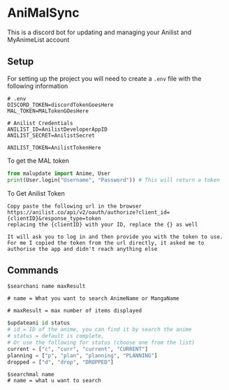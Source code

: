 # AniMalSync

This is a discord bot for updating and managing your Anilist and MyAnimeList account


## Setup
For setting up the project you will need to create a `.env` file with the following information

```env
# .env
DISCORD_TOKEN=discordTokenGoesHere
MAL_TOKEN=MALTokenGOesHere

# Anilist Credentials
ANILIST_ID=AnilistDeveloperAppID
ANILIST_SECRET=AnilistSecret

ANILIST_TOKEN=AnilistTokenHere
```

To get the MAL token
```python
from malupdate import Anime, User
print(User.login("Username", "Password")) # This will return a token
```

To Get Anilist Token
```
Copy paste the following url in the browser
https://anilist.co/api/v2/oauth/authorize?client_id={clientID}&response_type=token
replacing the {clientID} with your ID, replace the {} as well

It will ask you to log in and then provide you with the token to use.
For me I copied the token from the url directly, it asked me to authorise the app and didn't reach anything else
```

## Commands

```gitignore
$searchani name maxResult

# name = What you want to search AnimeName or MangaName

# maxResult = max number of items displayed
```

```python
$updateani id status
# id = ID of the anime, you can find it by search the anime
# status = default is complete,
# Or use the following for status (choose one from the list)
current = ["c", "curr", "current", "CURRENT"]
planning = ["p", "plan", "planning", "PLANNING"]
dropped = ["d", "drop", "DROPPED"]
```

```gitignore
$searchmal name
# name = what u want to search
```
